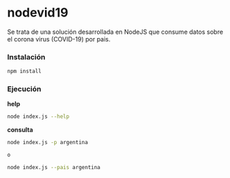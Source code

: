 # nodevid19

Se trata de una solución desarrollada en NodeJS que consume datos sobre el corona virus (COVID-19) por pais.

### Instalación
```bash
npm install
```

### Ejecución
**help**
```bash
node index.js --help
```

**consulta**
```bash
node index.js -p argentina

o

node index.js --pais argentina
```
